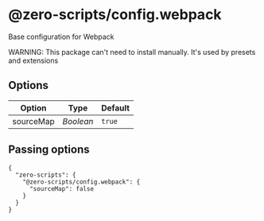 # @zero-scripts/config.webpack

Base configuration for Webpack

WARNING: This package can't need to install manually. It's used by presets and extensions

## Options

| Option    | Type      | Default |
| --------- | --------- | ------- |
| sourceMap | _Boolean_ | `true`  |

## Passing options

```
{
  "zero-scripts": {
    "@zero-scripts/config.webpack": {
      "sourceMap": false
    }
  }
}
```

